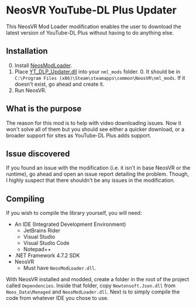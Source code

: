 ﻿# NeosVR YouTube-DL Plus Updater

This NeosVR Mod Loader modification enables the user to download the latest version of YouTube-DL Plus without having to do anything else.

## Installation

0. Install [NeosModLoader](https://github.com/neos-modding-group/NeosModLoader).
1. Place [YT_DLP_Updater.dll](https://github.com/KyuVulpes/NeosVR-YT-DLP-Updater/releases/latest/download/YT_DLP_Updater.dll) into your `nml_mods` folder.
   0. It should be in `C:\Program Files (x86)\Steam\steamapps\common\NeosVR\nml_mods`. If it doesn't exist, go ahead and create it.
2. Run NeosVR.

## What is the purpose

The reason for this mod is to help with video downloading issues. Now it won't solve all of them but you should see either a quicker download,
or a broader support for sites as YouTube-DL Plus adds support.

## Issue discovered

If you found an issue with the modification (i.e. it isn't in base NeosVR or the runtime), go ahead and open an issue report detailing the problem.
Though, I highly suspect that there shouldn't be any issues in the modification.

## Compiling

If you wish to compile the library yourself, you will need:
* An IDE (Integrated Development Environment)
  * JetBrains Rider
  * Visual Studio
  * Visual Studio Code
  * Notepad++
* .NET Framework 4.7.2 SDK
* NeosVR
  * Must have `NeosModLoader.dll`.

With NeosVR installed and modded, create a folder in the root of the project called `Dependencies`.
Inside that folder, copy `Newtonsoft.Json.dll` from `Neos_Data\Managed` and `NeosModLoader.dll`.
Next is to simply compile the code from whatever IDE you chose to use.
